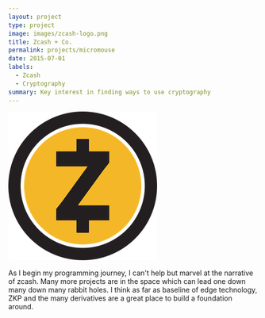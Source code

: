```yaml
---
layout: project
type: project
image: images/zcash-logo.png
title: Zcash + Co.
permalink: projects/micromouse
date: 2015-07-01
labels:
  - Zcash
  - Cryptography
summary: Key interest in finding ways to use cryptography
---
```


<img class="ui medium right floated rounded image" src="/images/zcash-logo.png">

As I begin my programming journey, I can't help but marvel at the narrative of zcash. Many more projects are in the space which can lead one down many down many rabbit holes. I think as far as baseline of edge technology, ZKP and the many derivatives are a great place to build a foundation around. 

